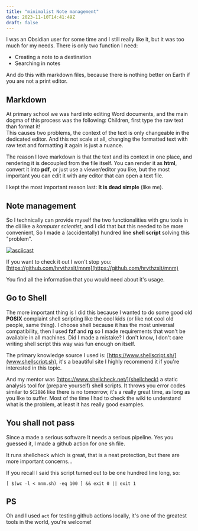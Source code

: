 ```yaml
---
title: "minimalist Note management"
date: 2023-11-10T14:41:49Z
draft: false
---
```


I was an Obsidian user for some time and I still really like it, but it was too much for my needs.
There is only two function I need:

- Creating a note to a destination
- Searching in notes

And do this with markdown files, because there is nothing better on Earth if you are not a print editor.

## Markdown

At primary school we was hard into editing Word documents, and the main dogma of this process was the following: Children, first type the raw text than format it!\
This causes two problems, the context of the text is only changeable in the dedicated editor. And this not scale at all, changing the formatted text with raw text and formatting it again is just a nuance.

The reason I love markdown is that the text and its context in one place, and rendering it is decoupled from the file itself. You can render it as **html**, convert it into **pdf**, or just use a viewer/editor you like, but the most important you can edit it with any editor that can open a text file.

I kept the most important reason last: **It is dead simple** (like me).

## Note management

So I technically can provide myself the two functionalities with gnu tools in the cli like a _komputer scientist_, and I did that but this needed to be more convenient, So I made a (accidentally) hundred line **shell script** solving this "problem".

[![asciicast](https://asciinema.org/a/UciUDOINZTiRMLnESDB96gByr.svg)](https://asciinema.org/a/UciUDOINZTiRMLnESDB96gByr)

If you want to check it out I won't stop you: [https://github.com/hrvthzslt/mnm](https://github.com/hrvthzslt/mnm)

You find all the information that you would need about it's usage.

## Go to Shell

The more important thing is I did this because I wanted to do some good old **POSIX** complaint shell scripting like the cool kids (or like not cool old people, same thing). I choose shell because it has the most universal compatibility, then I used **fzf** and **rg** so I made requirements that won't be available in all machines. Did I made a mistake? I don't know, I don't care writing shell script this way was fun enough on itself.

The primary knowledge source I used is: [https://www.shellscript.sh/](www.shellscript.sh), it's a beautiful site I highly recommend it if you're interested in this topic.

And my mentor was [https://www.shellcheck.net/](shellcheck) a static analysis tool for (prepare yourself) shell scripts. It throws you error codes similar to `SC2086` like there is no tomorrow, it's a really great time, as long as you like to suffer. Most of the time I had to check the wiki to understand what is the problem, at least it has really good examples.

## You shall not pass

Since a made a serious software It needs a serious pipeline. Yes you guessed it, I made a github action for one sh file.

It runs shellcheck which is great, that is a neat protection, but there are more important concerns...

If you recall I said this script turned out to be one hundred line long, so:

```shell
[ $(wc -l < mnm.sh) -eq 100 ] && exit 0 || exit 1
```

## PS

Oh and I used `act` for testing github actions locally, it's one of the greatest tools in the world, you're welcome!
